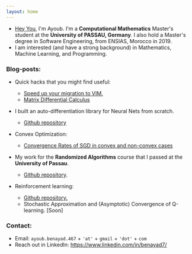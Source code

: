 ```yaml
---
layout: home
---
```






* [Hey You](https://www.youtube.com/watch?v=c-MU_5VkjtE), I'm Ayoub. I'm a **Computational Mathematics** Master's student at the **University of PASSAU, Germany**. I also hold a Master's degree in Software Engineering, from ENSIAS, Morocco in 2019.
* I am interested (and have a strong background) in Mathematics, Machine Learning, and Programming.

### Blog-posts:
* Quick hacks that you might find useful: 
    * [Speed up your migration to VIM.](/blogs/vim)
    * [Matrix Differential Calculus](/blogs/enter_the_matrix)

* I built an auto-differentiation library for Neural Nets from scratch.
    * [Github repository](https://github.com/eigenAyoub/check-your-gradients)

* Convex Optimization:
  * [Convergence Rates of SGD in convex and non-convex cases](/blogs/SGD)

* My work for the **Randomized Algorithms** course that I passed at the **University of Passau**.
  * [Github repository](https://github.com/eigenAyoub/randomised-algorithms). 

* Reinforcement learning:
  * [Github repository.](https://github.com/eigenAyoub/reinforcement-learning)
  * Stochastic Approximation and (Asymptotic) Convergence of Q-learning. [Soon]

### Contact:

* Email: `ayoub.benayad.467` + `'at'` + `gmail` + `'dot'` + `com`
* Reach out in LinkedIn:  https://www.linkedin.com/in/benayad7/ 



